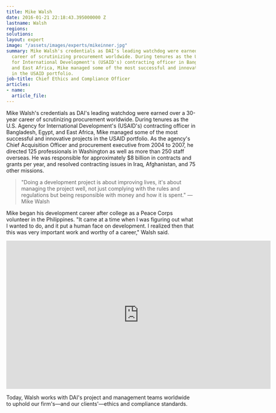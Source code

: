 ```yaml
---
title: Mike Walsh
date: 2016-01-21 22:18:43.395000000 Z
lastname: Walsh
regions: 
solutions: 
layout: expert
image: "/assets/images/experts/mikeinner.jpg"
summary: Mike Walsh's credentials as DAI's leading watchdog were earned over a 30-year
  career of scrutinizing procurement worldwide. During tenures as the U.S. Agency
  for International Development's (USAID's) contracting officer in Bangladesh, Egypt,
  and East Africa, Mike managed some of the most successful and innovative projects
  in the USAID portfolio.
job-title: Chief Ethics and Compliance Officer
articles:
- name: 
  article_file: 
---
```


Mike Walsh's credentials as DAI's leading watchdog were earned over a 30-year career of scrutinizing procurement worldwide. During tenures as the U.S. Agency for International Development's (USAID's) contracting officer in Bangladesh, Egypt, and East Africa, Mike managed some of the most successful and innovative projects in the USAID portfolio. As the agency's Chief Acquisition Officer and procurement executive from 2004 to 2007, he directed 125 professionals in Washington as well as more than 250 staff overseas. He was responsible for approximately $8 billion in contracts and grants per year, and resolved contracting issues in Iraq, Afghanistan, and 75 other missions.

> "Doing a development project is about improving lives, it's about managing the project well, not just complying with the rules and regulations but being responsible with money and how it is spent." — Mike Walsh

Mike began his development career after college as a Peace Corps volunteer in the Philippines. "It came at a time when I was figuring out what I wanted to do, and it put a human face on development. I realized then that this was very important work and worthy of a career," Walsh said.

<iframe allowfullscreen="" frameborder="0" height="394" mozallowfullscreen="" src="http://player.vimeo.com/video/35507889?title=0&amp;byline=0&amp;portrait=0" webkitallowfullscreen="" width="703"></iframe>

Today, Walsh works with DAI's project and management teams worldwide to uphold our firm's—and our clients'—ethics and compliance standards.
